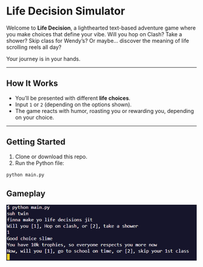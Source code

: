 # Life Decision Simulator  

Welcome to **Life Decision**, a lighthearted text-based adventure game where you make choices that define your vibe. Will you hop on Clash? Take a shower? Skip class for Wendy’s? Or maybe… discover the meaning of life scrolling reels all day?  

Your journey is in your hands.  

---

## How It Works  

- You’ll be presented with different **life choices**.  
- Input `1` or `2` (depending on the options shown).  
- The game reacts with humor, roasting you or rewarding you, depending on your choice.  

---

## Getting Started  

1. Clone or download this repo.  
2. Run the Python file:  

```bash
python main.py
```
 
## Gameplay
![Gameplay Screenshot](PlayScreen.png)